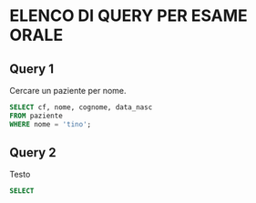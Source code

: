 # ELENCO DI QUERY PER ESAME ORALE


## Query 1
Cercare un paziente per nome.

```SQL
SELECT cf, nome, cognome, data_nasc
FROM paziente
WHERE nome = 'tino';
```

## Query 2
Testo

```SQL
SELECT
```
